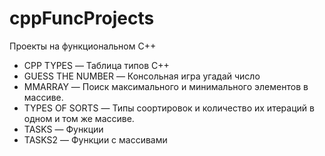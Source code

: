 # cppFuncProjects
Проекты на функциональном С++
- CPP TYPES — Таблица типов С++
- GUESS THE NUMBER — Консольная игра угадай число 
- MMARRAY — Поиск максимального и минимального элементов в массиве. 
- TYPES OF SORTS — Типы соортировок и количество их итераций в одном и том же массиве.
- TASKS — Функции
- TASKS2 — Функции с массивами
